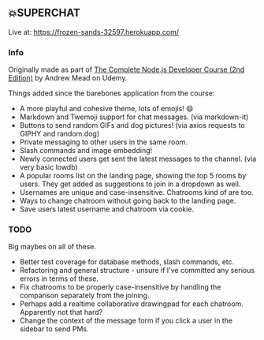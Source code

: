 ## 💥SUPERCHAT

Live at: https://frozen-sands-32597.herokuapp.com/

### Info

Originally made as part of [The Complete Node.js Developer Course (2nd Edition)](https://www.udemy.com/the-complete-nodejs-developer-course-2/) by Andrew Mead on Udemy.

Things added since the barebones application from the course:

* A more playful and cohesive theme, lots of emojis! 😄
* Markdown and Twemoji support for chat messages. (via markdown-it)
* Buttons to send random GIFs and dog pictures! (via axios requests to GIPHY and random.dog)
* Private messaging to other users in the same room.
* Slash commands and image embedding!
* Newly connected users get sent the latest messages to the channel. (via very basic lowdb)
* A popular rooms list on the landing page, showing the top 5 rooms by users. They get added as suggestions to join in a dropdown as well.
* Usernames are unique and case-insensitive. Chatrooms kind of are too.
* Ways to change chatroom without going back to the landing page.
* Save users latest username and chatroom via cookie.

### TODO

Big maybes on all of these.

* Better test coverage for database methods, slash commands, etc.
* Refactoring and general structure - unsure if I've committed any serious errors in terms of these.
* Fix chatrooms to be properly case-insensitive by handling the comparison separately from the joining.
* Perhaps add a realtime collaborative drawingpad for each chatroom. Apparently not that hard?
* Change the context of the message form if you click a user in the sidebar to send PMs.
